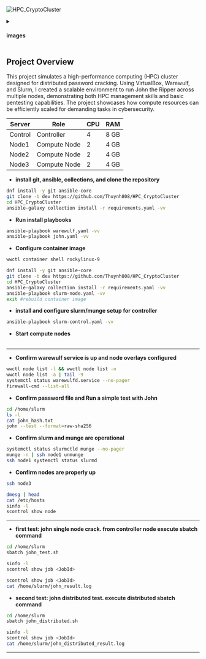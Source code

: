 ![HPC_CryptoCluster](https://i.imgur.com/31TiOpL.png)

<details close>
<summary> <h4>images</h4> </summary>

  ![HPC_CryptoCluster](https://i.imgur.com/v4cEmFA.png)
  ![HPC_CryptoCluster](https://i.imgur.com/ggrAsG8.png)
  ![HPC_CryptoCluster](https://i.imgur.com/FaFgG7i.png)
  ![HPC_CryptoCluster](https://i.imgur.com/Julx1xb.png)
  ![HPC_CryptoCluster](https://i.imgur.com/82vV2aF.png)
  ![HPC_CryptoCluster](https://i.imgur.com/UCc5IMD.png)
  ![HPC_CryptoCluster](https://i.imgur.com/AvlmOHC.png)
  ![HPC_CryptoCluster](https://i.imgur.com/zQkYUcj.png)
  ![HPC_CryptoCluster](https://i.imgur.com/xY4asql.png)
  ![HPC_CryptoCluster](https://i.imgur.com/RHsmczr.png)
  ![HPC_CryptoCluster](https://i.imgur.com/MnZO0Tu.png)
  ![HPC_CryptoCluster](https://i.imgur.com/lk5kop8.png)
  ![HPC_CryptoCluster](https://i.imgur.com/kv4N547.png)
  ![HPC_CryptoCluster](https://i.imgur.com/4Sp87TD.png)
  ![HPC_CryptoCluster](https://i.imgur.com/qB3Oj56.png)
</details>

## Project Overview
This project simulates a high-performance computing (HPC) cluster designed for distributed password cracking. Using VirtualBox, Warewulf, and Slurm, I created a scalable environment to run John the Ripper across multiple nodes, demonstrating both HPC management skills and basic pentesting capabilities. The project showcases how compute resources can be efficiently scaled for demanding tasks in cybersecurity.


| Server         | Role              | CPU | RAM  |
|----------------|-------------------|-----|------|
| Control        | Controller        | 4   | 8 GB |
| Node1          | Compute Node      | 2   | 4 GB |     
| Node2          | Compute Node      | 2   | 4 GB |    
| Node3          | Compute Node      | 2   | 4 GB |  

- **install git, ansible, collections, and clone the repository**
```bash
dnf install -y git ansible-core
git clone -b dev https://github.com/Thuynh808/HPC_CryptoCluster
cd HPC_CryptoCluster
ansible-galaxy collection install -r requirements.yaml -vv
```
- **Run install playbooks**
```bash
ansible-playbook warewulf.yaml -vv
ansible-playbook john.yaml -vv
```
- **Configure container image**
```bash
wwctl container shell rockylinux-9
```
```bash
dnf install -y git ansible-core
git clone -b dev https://github.com/Thuynh808/HPC_CryptoCluster
cd HPC_CryptoCluster
ansible-galaxy collection install -r requirements.yaml -vv
ansible-playbook slurm-node.yaml -vv
exit #rebuild container image
```
- **install and configure slurm/munge setup for controller**
```bash
ansible-playbook slurm-control.yaml -vv
```
- **Start compute nodes**
<br><br>

---

- **Confirm warewulf service is up and node overlays configured**
```bash
wwctl node list -l && wwctl node list -n
wwctl node list -a | tail -9
systemctl status warewulfd.service --no-pager
firewall-cmd --list-all
```

- **Confirm password file and Run a simple test with John**
```bash
cd /home/slurm
ls -l
cat john_hash.txt
john --test --format=raw-sha256
```

- **Confirm slurm and munge are operational**
```bash
systemctl status slurmctld munge --no-pager
munge -n | ssh node1 unmunge
ssh node1 systemctl status slurmd
```

- **Confirm nodes are properly up**
```bash
ssh node3
```
```bash
dmesg | head
cat /etc/hosts
sinfo -l
scontrol show node
```
---

- **first test: john single node crack. from controller node execute sbatch command**
```bash
cd /home/slurm
sbatch john_test.sh
```
```bash
sinfo -l
scontrol show job <JobId>
```
```bash
scontrol show job <JobId>
cat /home/slurm/john_result.log
```

- **second test: john distributed test.  execute distributed sbatch command**
```bash
cd /home/slurm
sbatch john_distributed.sh
```
```bash
sinfo -l
scontrol show job <JobId>
cat /home/slurm/john_distributed_result.log
```
---


